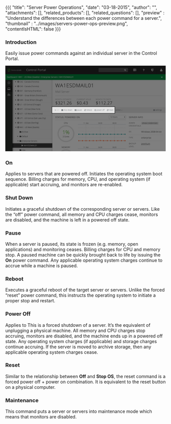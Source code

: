 {{{
  "title": "Server Power Operations",
  "date": "03-18-2015",
  "author": "",
  "attachments": [],
  "related_products": [],
  "related_questions": [],
  "preview" : "Understand the differences between each power command for a server.",
  "thumbnail" : "../images/servers-power-ops-preview.png",
  "contentIsHTML": false
}}}

### Introduction

Easily issue power commands against an individual server in the Control Portal.

![Server power operations on CenturyLink Cloud](../images/servers-power-ops.png)

### On

Applies to servers that are powered off. Initiates the operating system boot sequence. Billing charges for memory, CPU, and operating system (if applicable) start accruing, and monitors are re-enabled.

### Shut Down

Initiates a graceful shutdown of the corresponding server or servers. Like the “off” power command, all memory and CPU charges cease, monitors are disabled, and the machine is left in a powered off state.

### Pause

When a server is paused, its state is frozen (e.g. memory, open applications) and monitoring ceases. Billing charges for CPU and memory stop. A paused machine can be quickly brought back to life by issuing the **On** power command. Any applicable operating system charges continue to accrue while a machine is paused.

### Reboot

Executes a graceful reboot of the target server or servers. Unlike the forced “reset” power command, this instructs the operating system to initiate a proper stop and restart.

### Power Off

Applies to This is a forced shutdown of a server. It’s the equivalent of unplugging a physical machine. All memory and CPU charges stop accruing, monitors are disabled, and the machine ends up in a powered off state. Any operating system charges (if applicable) and storage charges continue accruing. If the server is moved to archive storage, then any applicable operating system charges cease.

### Reset

Similar to the relationship between **Off** and **Stop OS**, the reset command is a forced power off + power on combination. It is equivalent to the reset button on a physical computer.

### Maintenance

This command puts a server or servers into maintenance mode which means that monitors are disabled.
